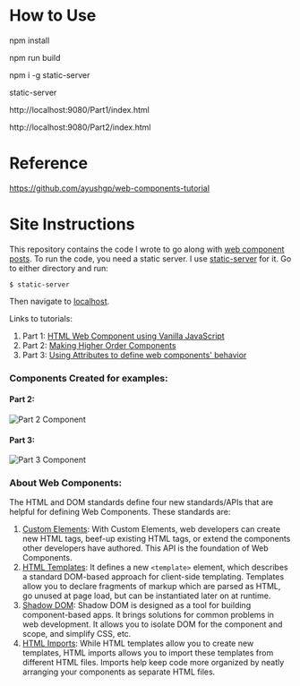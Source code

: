 # How to Use

npm install

npm run build

npm i -g static-server

static-server

http://localhost:9080/Part1/index.html

http://localhost:9080/Part2/index.html

# Reference

https://github.com/ayushgp/web-components-tutorial

# Site Instructions

This repository contains the code I wrote to go along with [web component posts](https://ayushgp.github.io/html-web-components-using-vanilla-js/). To run the code, you need a static server. I use [static-server](https://github.com/nbluis/static-server) for it. Go to either directory and run:

```
$ static-server
```

Then navigate to [localhost](http://localhost:9080).

Links to tutorials:
1. Part 1: [HTML Web Component using Vanilla JavaScript](https://ayushgp.github.io/html-web-components-using-vanilla-js/)
2. Part 2: [Making Higher Order Components](https://ayushgp.github.io/html-web-components-using-vanilla-js-part-2/)
3. Part 3: [Using Attributes to define web components' behavior](https://ayushgp.github.io/html-web-components-using-vanilla-js-part-3/)

### Components Created for examples:
#### Part 2:
![Part 2 Component](https://user-images.githubusercontent.com/7992943/32207972-794dd8de-be25-11e7-8333-37aece4c030c.gif)

#### Part 3:
![Part 3 Component](https://user-images.githubusercontent.com/7992943/32566632-8b030bde-c4de-11e7-98ff-9be1534c2c2b.gif)

### About Web Components:
The HTML and DOM standards define four new standards/APIs that are helpful for defining Web Components. These standards are:

1. [Custom Elements](https://www.w3.org/TR/custom-elements/): With Custom Elements, web developers can create new HTML tags, beef-up existing HTML tags, or extend the components other developers have authored. This API is the foundation of Web Components. 
2. [HTML Templates](https://www.html5rocks.com/en/tutorials/webcomponents/template/#toc-pillars): It defines a new `<template>` element, which describes a standard DOM-based approach for client-side templating. Templates allow you to declare fragments of markup which are parsed as HTML, go unused at page load, but can be instantiated later on at runtime. 
3. [Shadow DOM](https://dom.spec.whatwg.org/#shadow-trees): Shadow DOM is designed as a tool for building component-based apps. It brings solutions for common problems in web development. It allows you to isolate DOM for the component and scope, and simplify CSS, etc.
4. [HTML Imports](https://www.html5rocks.com/en/tutorials/webcomponents/imports/): While HTML templates allow you to create new templates, HTML imports allows you to import these templates from different HTML files. Imports help keep code more organized by neatly arranging your components as separate HTML files.
